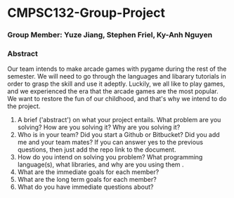 # CMPSC132-Group-Project

### Group Member: Yuze Jiang, Stephen Friel, Ky-Anh Nguyen

### Abstract ###
Our team intends to make arcade games with pygame during the rest of the semester. We will need to go through the languages and libarary tutorials in order to grasp the skill and use it adeptly. 
Luckily, we all like to play games, and we experienced the era that the arcade games are the most popular. We want to restore the fun of our childhood, and that's why we intend to do the project.

1. A brief ('abstract') on what your project entails. What problem are you solving? How are you solving it? Why are you solving it? 
2. Who is in your team? Did you start a Github or Bitbucket? Did you add me and your team mates? If you can answer yes to the previous questions, then just add the repo link to the document. 
3. How do you intend on solving you problem? What programming language(s), what libraries, and why are you using them . 
4. What are the immediate goals for each member?
5. What are the long term goals for each member?
6. What do you have immediate questions about?
